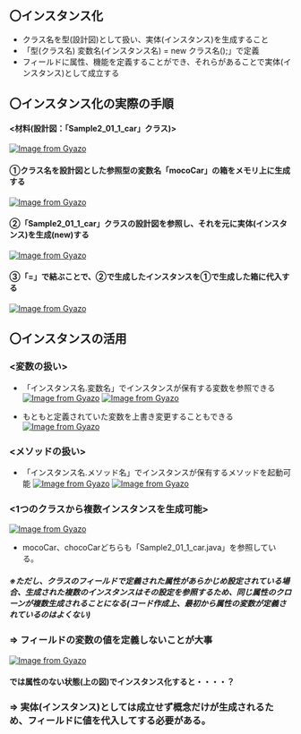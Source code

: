 ## 〇インスタンス化
- クラス名を型(設計図)として扱い、実体(インスタンス)を生成すること
- 「型(クラス名) 変数名(インスタンス名) = new クラス名();」で定義
- フィールドに属性、機能を定義することができ、それらがあることで実体(インスタンス)として成立する
 
## 〇インスタンス化の実際の手順
#### <材料(設計図：「Sample2_01_1_car」クラス)>
[![Image from Gyazo](https://i.gyazo.com/d15b753e05bad2270b4fb02f2f45228f.png)](https://gyazo.com/d15b753e05bad2270b4fb02f2f45228f)

#### ①クラス名を設計図とした参照型の変数名「mocoCar」の箱をメモリ上に生成する
[![Image from Gyazo](https://i.gyazo.com/5742e7e480af67af8b131e8f6b863b8f.png)](https://gyazo.com/5742e7e480af67af8b131e8f6b863b8f)
#### ②「Sample2_01_1_car」クラスの設計図を参照し、それを元に実体(インスタンス)を生成(new)する
[![Image from Gyazo](https://i.gyazo.com/e72193e33f7c7e6c6511b376bd584271.png)](https://gyazo.com/e72193e33f7c7e6c6511b376bd584271)
#### ③「=」で結ぶことで、②で生成したインスタンスを①で生成した箱に代入する
[![Image from Gyazo](https://i.gyazo.com/e5bd9820927c4c8c97ee182c57ac895c.png)](https://gyazo.com/e5bd9820927c4c8c97ee182c57ac895c)

## 〇インスタンスの活用
### <変数の扱い>
- 「インスタンス名.変数名」でインスタンスが保有する変数を参照できる
[![Image from Gyazo](https://i.gyazo.com/2284dd4dc789874368e5d250e25922e2.png)](https://gyazo.com/2284dd4dc789874368e5d250e25922e2)
[![Image from Gyazo](https://i.gyazo.com/a1f62d6f0b0a25124d5fadebc04fd30b.png)](https://gyazo.com/a1f62d6f0b0a25124d5fadebc04fd30b)

- もともと定義されていた変数を上書き変更することもできる
[![Image from Gyazo](https://i.gyazo.com/51d5a03116bbf233b46f04fad6b42534.png)](https://gyazo.com/51d5a03116bbf233b46f04fad6b42534)

### <メソッドの扱い>
- 「インスタンス名.メソッド名」でインスタンスが保有するメソッドを起動可能
[![Image from Gyazo](https://i.gyazo.com/6925206434706d9a32a33309a1880002.png)](https://gyazo.com/6925206434706d9a32a33309a1880002)
[![Image from Gyazo](https://i.gyazo.com/342634a22cf47b8a9109e79fd7531975.png)](https://gyazo.com/342634a22cf47b8a9109e79fd7531975)

### <1つのクラスから複数インスタンスを生成可能>
[![Image from Gyazo](https://i.gyazo.com/ececc9579863dd37cd110555de9ca8b9.png)](https://gyazo.com/ececc9579863dd37cd110555de9ca8b9)

- mocoCar、chocoCarどちらも「Sample2_01_1_car.java」を参照している。

##### ※ただし、クラスのフィールドで定義された属性があらかじめ設定されている場合、生成された複数のインスタンスはその設定を参照するため、同じ属性のクローンが複数生成されることになる(コード作成上、最初から属性の変数が定義されているのはよくない)

### ⇒ フィールドの変数の値を定義しないことが大事
[![Image from Gyazo](https://i.gyazo.com/15d212281ba175058e220e0f2215b7f3.png)](https://gyazo.com/15d212281ba175058e220e0f2215b7f3)

#### では属性のない状態(上の図)でインスタンス化すると・・・・？
### ⇒ 実体(インスタンス)としては成立せず概念だけが生成されるため、フィールドに値を代入してする必要がある。
